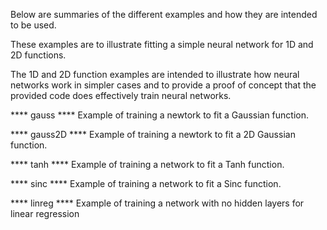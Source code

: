 Below are summaries of the different examples and how they are intended to be used.

These examples are to illustrate fitting a simple neural network for 1D and 2D functions.

The 1D and 2D function examples are intended to illustrate how neural networks work in simpler
cases and to provide a proof of concept that the provided code does effectively train
neural networks.

**** gauss ****
Example of training a newtork to fit a Gaussian function.

**** gauss2D ****
Example of training a newtork to fit a 2D Gaussian function.

**** tanh ****
Example of training a network to fit a Tanh function.

**** sinc ****
Example of training a network to fit a Sinc function.

**** linreg ****
Example of training a network with no hidden layers for linear regression

